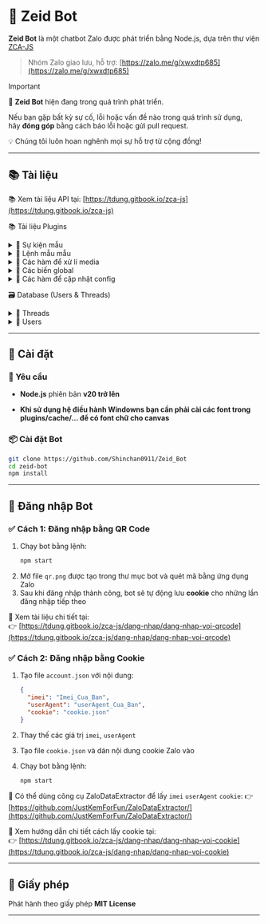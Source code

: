 # 🤖 Zeid Bot

**Zeid Bot** là một chatbot Zalo được phát triển bằng Node.js, dựa trên thư viện [ZCA-JS](https://github.com/RFS-ADRENO/zca-js)

> Nhóm Zalo giao lưu, hỗ trợ: [https://zalo.me/g/xwxdtp685](https://zalo.me/g/xwxdtp685)

> [!IMPORTANT]
> 🚧 **Zeid Bot** hiện đang trong quá trình phát triển.
> 
> Nếu bạn gặp bất kỳ sự cố, lỗi hoặc vấn đề nào trong quá trình sử dụng,  
> hãy **đóng góp** bằng cách báo lỗi hoặc gửi pull request.
>
> 💡 Chúng tôi luôn hoan nghênh mọi sự hỗ trợ từ cộng đồng!

---

## 📚 Tài liệu
📚 Xem tài liệu API tại: [https://tdung.gitbook.io/zca-js](https://tdung.gitbook.io/zca-js)

📚 Tải liệu Plugins

<details>
<summary>📁 Sự kiện mẫu</summary>

```javascript
module.exports.config = {
    name: "example", // Tên của sự kiện
    event_type: ["message"], // Loại event, có thể nhận nhiều event 1 lúc
    version: "1.0.0", // Phiên bản của sự kiện
    author: "ShinTHL09 ", // Tác giả của sự kiện
    description: "Sự kiện mẫu", // Thông tin sự kiện
    dependencies: {} // Các thư viện cần thiết (Bot sẽ tự cài khi load sự kiện)
};

module.exports.onLoad =  async function({ api, Users, Threads }) {
  console.log("Sự kiện example đã được load");
}

// Bot nhại tin nhắn
module.exports.run = async function({ api, event, eventType, Users, Threads, replyData }) {
    const { threaId, type, data } = event;
    const msg = data.content;
    return api.sendMessage(msg, threaId, type);
};

// Bot nhại tin nhắn có reply
module.exports.run = async function({ api, event, eventType, Users, Threads, replyData }) {
    const { threaId, type, data } = event;
    const msg = data.content;
    return api.sendMessage({ msg, quote: replyData }, threaId, type);
};
```

</details>

<details>
<summary>📁 Lệnh mẫu mẫu</summary>

```javascript
module.exports.config = {
  name: 'example', // Tên của lệnh
  version: '1.0.0', // Phiên bản của lệnh
  role: 0, // Quyền hạn 0: thành viên, 1: support bot, 2: admin bot
  author: 'ShinTHL09', // Tác giả của lệnh
  description: 'Lệnh mẫu', // Thông tin lệnh
  category: 'Tiện ích', // Mục của lệnh
  usage: 'restart', // Cách dùng lệnh
  cooldowns: 2, // Thời gian hồi lệnh
  dependencies: {} // Các thư viện cần thiết (Bot sẽ tự cài khi load lệnh)
};

module.exports.onLoad = async ({ api, Users, Threads }) => {
  console.log("Lệnh example đã được load")
}

module.exports.handleEvent = async ({ api, event, eventType, Users, Threads, replyData }) => {
  console.log("đã có event xảy ra");
}

// lệnh mẫu
module.exports.run = async ({ args, event, api, Users, Thread }) => {
  const { threadId, type } = event;

  return api.sendMessage("Đây là lệnh mẫu", threadId, type);

};

// lệnh mẫu có reply tin nhắn
module.exports.run = async ({ args, event, api, Users, Thread }) => {
  const { threadId, type } = event;

  return api.sendMessage({ msg: "Đây là lệnh mẫu", quote: replyData }, threadId, type);

};
```

</details>

<details>
<summary>📁 Các hàm để xử lí media</summary>

```js
const { processVideo, processAudio } = require("../../utils/index");

processVideo(videoPath, threadId, type); // Xử lí video
processAudio(audioPath, threadId, type); // Xử lí audio

```
</details>


<details>
<summary>📁 Các biến global</summary>

```js
global.client.config // Config bot
global.client.config.prefix // Prefix hiện tại

global.client.commands // Tất cả command
global.client.commands.get("example").config.author // lấy author của lệnh example

global.client.events // Tất cả event
global.client.events.get("example").config.author // lấy author của lệnh example

global.users.admin[0] // ID admin đầu tiên
global.users.support[0] // ID support đầu tiên
```

</details>


<details>
<summary>📁 Các hàm để cập nhật config</summary>

```js
const { updateConfigArray, updateConfigValue, reloadConfig } = require("../../utils/index");

updateConfigArray(key, newArray); // Sửa array trong config
// Example: updateConfigArray("admin_bot", ["1", "2"])

updateConfigValue(key, newValue); // Sửa giá trị trong config
// Example: updateConfigValue("prefix", "!")

reloadConfig();
// Reload lại file config
```
</details>


🗃️ Database (Users & Threads)

<details>
<summary>🧵 Threads</summary>

```js
await Thread.getData("id_box"); // Lấy dữ liệu
await Thread.setData("id_box", data_json); // Lưu dữ liệu
await Thread.getAll(); // Lấy tất cả dữ liệu

// Ví dụ
const databox = (await Thread.getData("id_box")).data;
databox.prefix = "!";
await Thread.setData("id_box", databox);
```
</details>

<details>
<summary>👤 Users</summary>

```js
await Users.getData("user_id"); // Lấy dữ liệu
await Users.setData("user_id", data_json); // Lưu dữ liệu
await Users.getAll(); // Lấy tất cả dữ liệu

// Ví dụ
const datauser = (await Users.getData("user_id")).data;
datauser.money = 1000;
await Users.setData("user_id", datauser);
```
</details>

---

## 🚀 Cài đặt

### 🔧 Yêu cầu

- **Node.js** phiên bản **v20 trở lên**

- **Khi sử dụng hệ điều hành Windowns bạn cần phải cài các font trong plugins/cache/... để có font chữ cho canvas**

### 📦 Cài đặt Bot

```bash
git clone https://github.com/Shinchan0911/Zeid_Bot
cd zeid-bot
npm install
```

---

## 🔐 Đăng nhập Bot

### ✅ Cách 1: Đăng nhập bằng **QR Code**

1. Chạy bot bằng lệnh:
   ```bash
   npm start
   ```
2. Mở file `qr.png` được tạo trong thư mục bot và quét mã bằng ứng dụng Zalo
3. Sau khi đăng nhập thành công, bot sẽ tự động lưu **cookie** cho những lần đăng nhập tiếp theo

📘 Xem tài liệu chi tiết tại:  
👉 [https://tdung.gitbook.io/zca-js/dang-nhap/dang-nhap-voi-qrcode](https://tdung.gitbook.io/zca-js/dang-nhap/dang-nhap-voi-qrcode)

### ✅ Cách 2: Đăng nhập bằng **Cookie**

1. Tạo file `account.json` với nội dung:

   ```json
   {
     "imei": "Imei_Cua_Ban",
     "userAgent": "userAgent_Cua_Ban",
     "cookie": "cookie.json"
   }
   ```

2. Thay thế các giá trị `imei`, `userAgent`

3. Tạo file `cookie.json` và dán nội dung cookie Zalo vào
4. Chạy bot bằng lệnh:
   ```bash
   npm start
   ```

📘 Có thể dùng công cụ ZaloDataExtractor để lấy `imei` `userAgent` `cookie`:
👉 [https://github.com/JustKemForFun/ZaloDataExtractor/](https://github.com/JustKemForFun/ZaloDataExtractor/)

📘 Xem hướng dẫn chi tiết cách lấy cookie tại:  
👉 [https://tdung.gitbook.io/zca-js/dang-nhap/dang-nhap-voi-cookie](https://tdung.gitbook.io/zca-js/dang-nhap/dang-nhap-voi-cookie)

---

## 📄 Giấy phép

Phát hành theo giấy phép **MIT License**

---
